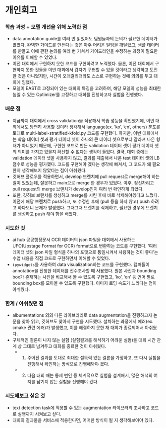 # 개인회고
### 학습 과정 + 모델 개선을 위해 노력한 점


- data annotation guide를 여러 번 읽었어도 팀원들과의 논의가 필요한 데이터가 많았다. 완벽한 가이드를 만든다는 것은 아주 어려운 일임을 깨달았고, 샘플 데이터를 만들고 이에 관한 논의를 여러 번 거쳐서 가이드라인을 수정하는 과정이 필요한 이유를 이해할 수 있었다.
- 이전 대회에서 구현하지 못한 코드를 구현하려고 노력했다. 물론, 이전 대회에서 구현하지 못한 것들을 이번 대회에서 갑자기 구현할 수 있을 것이라고 생각하고 도전한 것은 아니었지만, 시간이 오래걸리더라도 스스로 구현하는 것에 의의를 두고 대회에 임했다.
- 모델이 EAST로 고정되어 있는 대회의 특징을 고려하여, 해당 모델의 성능을 최대한 높일 수 있는 Optimizer를 고정하고 대회를 진행하고자 실험을 진행했다.

### 배운 점


- 지금까지 대회에서 cross validation을 적용해서 학습 성능을 확인했기에, 이번 대회에서도 당연히 사용할 것이라 생각해서 language(ex. ’ko’, ‘en’, others) 분포를 토대로 multi-label-stratified-kfold.py 코드를 구현했다. 하지만, 이번 대회에서는 학습 데이터 셋과 평가 데이터 셋이 하나의 큰 데이터 셋으로부터 갈라져 나온 형태가 아니었기 때문에, 구현한 코드로 만든 validation 데이터 셋이 평가 데이터 셋의 의미를 가지고 있을지 확신할 수 없다는 생각이 들었다. 결국, 대회 중에는 validation 데이터 셋을 사용하지 않고, 결과를 제출해서 나온 test 데이터 셋의 LB 점수로 성능을 평가했다. 코드를 구현해야 겠다는 생각에 빠져서, 그 코드가 왜 필요한지 생각해보지 않았다는 점이 아쉬웠다.
- 깃허브 플로우를 적용하면서, develop 브랜치에 pull request로 merge해야 하는 일이 있었는데, 잘못하고 main으로 merge 한 경우가 있었다. 이후, 정신차리고 pull request의 merge 브랜치가 develop인지 여러 번 확인하게 되었다.
- 또한, 깃허브 브랜치를 생성하고 merge를 시킨 후에 바로 삭제해야겠다고 느꼈다. 이전에 해당 브랜치로 push하고, 또 수정한 후에 (pull 등을 하지 않고) push 하려고 하다보니 문제가 발생했다. 그때그때 브랜치를 삭제하고, 필요한 경우에 브랜치를 생성하고 push 해야 함을 배웠다.

### 시도한 것


- ai hub 공공행정문서 OCR 데이터의 json 파일을 대회에서 사용하는 UFO(Upstage Format for OCR) format으로 변환하는 코드를 구현했다. ‘여러 데이터 셋의 json 파일 형식을 하나의 포맷으로 통일시켜서 사용하는 것이 좋다’는 수업 내용을 직접 코드로 구현하면서 이해할 수 있었다.
- `ipywidgets`를 사용하여 data visualization하는 코드를 구현했다. 캠퍼들이 annotation을 진행한 데이터를 전수조사할 때 사용했다. 원본 사진과 bounding box가 존재하는 사진을 비교해서 볼 수 있도록 구현했고, ‘ko’, ‘en’ 등 언어 별로 bounding box를 모아볼 수 있도록 구현했다. 이미지 로딩 속도가 느리다는 점이 아쉬웠다.

### 한계 / 아쉬웠던 점



- albumentations 외의 다른 라이브러리로 data augmentation을 진행하고자 논문을 찾아 읽고, 깃허브도 찾아서 구현을 시도했다. 설치하는 과정에서 에러(ex. cmake 관련 에러)가 발생했고, 이를 해결하지 못한 채 대회가 종료되어서 아쉬웠다.
- 구체적인 결론이 나지 않는 실험 (실험결과를 해석하기 어려운 실험)을 대회 시간 관계 상 그대로 남겨두고 대회를 종료한 것이 아쉬웠다.
    - 1) 주어진 결과를 토대로 최대한 설득력 있는 결론을 가정하고, 또 다시 실험을 진행해서 확인하는 방식으로 진행해봐야 겠다.
    - 2) 다음 대회 때는 통제 변인 등 체계적으로 실험을 설계해서, 많은 해석의 여지를 남기지 않는 실험을 진행해야 겠다.

### 시도해보고 싶은 것


- text detection task에 적용할 수 있는 augmentation 라이브러리 조사하고 코드로 실행까지 시켜보고 싶다.
- 대회의 결과물을 서비스에 적용한다면, 어떠한 방식이 될 지 생각해보아야 겠다.

